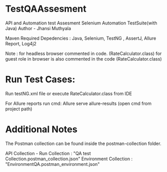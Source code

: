 # TestQAAssesment
API and Automation test Assesment Selenium Automation TestSuite(with Java) Author - Jhansi Muthyala

Maven Required Depedencies : 
Java, Selenium, TestNG , AssertJ, Allure Report, Log4j2

Note : for headless browser commented in code. (RateCalculator.class)
for guest role in browser is also commented in the code (RateCalculator.class)

# Run Test Cases:
Run testNG.xml file or execute RateCalculator.class from IDE 

For Allure reports run cmd: Allure serve allure-results (open cmd from project path)


# Additional Notes
The Postman collection can be found inside the postman-collection folder.

API Collection - Run Collection : "QA test Collection.postman_collection.json" Environment Collection : "EnvironmentQA.postman_environment.json"
